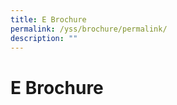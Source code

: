 ```yaml
---
title: E Brochure
permalink: /yss/brochure/permalink/
description: ""
---
```

**E Brochure**
==============

[](/files/YSS%20e-Brochure.pdf)
